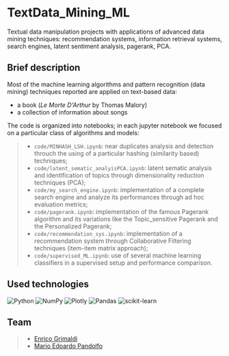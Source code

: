 # TextData_Mining_ML
Textual data manipulation projects with applications of advanced data mining techniques: recommendation systems, information retrieval systems, search engines, latent sentiment analysis, pagerank, PCA.

## Brief description
Most of the machine learning algorithms and pattern recognition (data mining) techniques reported are applied on text-based data:
- a book (*Le Morte D'Arthur* by Thomas Malory)
- a collection of information about songs


The code is organized into notebooks; in each jupyter notebook we focused on a particular class of algorithms and models:
>- `code/MINHASH_LSH.ipynb`: near duplicates analysis and detection throuch the using of a particular hashing (similarity based) techniques;
>- `code/latent_sematic_analyisPCA.ipynb`: latent sematic analysis and identification of topics through dimensionality reduction techniques (PCA);
>- `code/my_search_engine.ipynb`: implementation of a complete search engine and analyze its performances through ad hoc evaluation metrics;
>- `code/pagerank.ipynb`: implementation of the famous Pagerank algorithm and its variations like the Topic_sensitive Pagerank and the Personalized Pagerank;
>- `code/recommendation_sys.ipynb`: implementation of a recommendation system through Collaborative Filtering techniques (item-item matrix approach);
>- `code/supervised_ML.ipynb`: use of several machine learning classifiers in a supervised setup and performance comparison.

## Used technologies

![Python](https://img.shields.io/badge/python-3670A0?style=for-the-badge&logo=python&logoColor=ffdd54)
![NumPy](https://img.shields.io/badge/numpy-%23013243.svg?style=for-the-badge&logo=numpy&logoColor=white)
![Plotly](https://img.shields.io/badge/Plotly-%233F4F75.svg?style=for-the-badge&logo=plotly&logoColor=white)
![Pandas](https://img.shields.io/badge/pandas-%23150458.svg?style=for-the-badge&logo=pandas&logoColor=white)
![scikit-learn](https://img.shields.io/badge/scikit--learn-%23F7931E.svg?style=for-the-badge&logo=scikit-learn&logoColor=white)
<br />

## Team
>- [Enrico Grimaldi](https://github.com/Engrima18)
>- [Mario Edoardo Pandolfo](https://github.com/JRhin)
